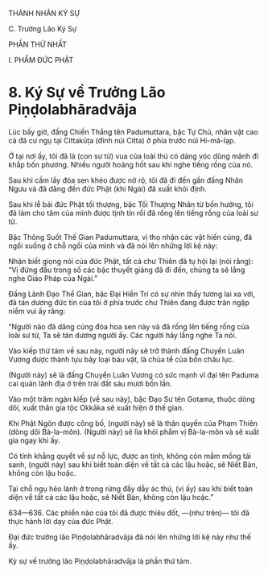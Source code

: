 THÁNH NHÂN KÝ SỰ

C. Trưởng Lão Ký Sự

PHẦN THỨ NHẤT

I. PHẨM ĐỨC PHẬT

# 8. Ký Sự về Trưởng Lão Piṇḍolabhāradvāja

Lúc bấy giờ, đấng Chiến Thắng tên Padumuttara, bậc Tự Chủ, nhân vật cao cả đã cư ngụ tại Cittakūṭa (đỉnh núi Citta) ở phía trước núi Hi-mã-lạp.

Ở tại nơi ấy, tôi đã là (con sư tử) vua của loài thú có dáng vóc dũng mãnh đi khắp bốn phương. Nhiều người hoảng hốt sau khi nghe tiếng rống của nó.

Sau khi cầm lấy đóa sen khéo được nở rộ, tôi đã đi đến gần đấng Nhân Ngưu và đã dâng đến đức Phật (khi Ngài) đã xuất khỏi định.

Sau khi lễ bái đức Phật tối thượng, bậc Tối Thượng Nhân từ bốn hướng, tôi đã làm cho tâm của mình được tịnh tín rồi đã rống lên tiếng rống của loài sư tử.

Bậc Thông Suốt Thế Gian Padumuttara, vị thọ nhận các vật hiến cúng, đã ngồi xuống ở chỗ ngồi của mình và đã nói lên những lời kệ này:

Nhận biết giọng nói của đức Phật, tất cả chư Thiên đã tụ hội lại (nói rằng): “Vị đứng đầu trong số các bậc thuyết giảng đã đi đến, chúng ta sẽ lắng nghe Giáo Pháp của Ngài.”

Đấng Lãnh Đạo Thế Gian, bậc Đại Hiền Trí có sự nhìn thấy tương lai xa vời, đã tán dương đức tin của tôi ở phía trước chư Thiên đang được tràn ngập niềm vui ấy rằng:

“Người nào đã dâng cúng đóa hoa sen này và đã rống lên tiếng rống của loài sư tử, Ta sẽ tán dương người ấy. Các người hãy lắng nghe Ta nói.

Vào kiếp thứ tám về sau này, người này sẽ trở thành đấng Chuyển Luân Vương được thành tựu bảy loại báu vật, là chúa tể của bốn châu lục.

(Người này) sẽ là đấng Chuyển Luân Vương có sức mạnh vĩ đại tên Paduma cai quản lãnh địa ở trên trái đất sáu mươi bốn lần.

Vào một trăm ngàn kiếp (về sau này), bậc Đạo Sư tên Gotama, thuộc dòng dõi, xuất thân gia tộc Okkāka sẽ xuất hiện ở thế gian.

Khi Phật Ngôn được công bố, (người này) sẽ là thân quyến của Phạm Thiên (dòng dõi Bà-la-môn). (Người này) sẽ lìa khỏi phẩm vị Bà-la-môn và sẽ xuất gia ngay khi ấy.

Có tính khẳng quyết về sự nỗ lực, được an tịnh, không còn mầm mống tái sanh, (người này) sau khi biết toàn diện về tất cả các lậu hoặc, sẽ Niết Bàn, không còn lậu hoặc.

Tại chỗ ngụ hẻo lánh ở trong rừng đầy dẫy ác thú, (vị ấy) sau khi biết toàn diện về tất cả các lậu hoặc, sẽ Niết Bàn, không còn lậu hoặc.”

634—636. Các phiền não của tôi đã được thiêu đốt, ―(như trên)― tôi đã thực hành lời dạy của đức Phật.

Đại đức trưởng lão Piṇḍolabhāradvāja đã nói lên những lời kệ này như thế ấy.

Ký sự về trưởng lão Piṇḍolabhāradvāja là phần thứ tám.
